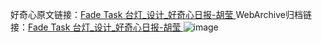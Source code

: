好奇心原文链接：[Fade Task 台灯_设计_好奇心日报-胡莹 ](https://www.qdaily.com/articles/10548.html)
WebArchive归档链接：[Fade Task 台灯_设计_好奇心日报-胡莹 ](http://web.archive.org/web/20190623160740/https://www.qdaily.com/articles/10548.html)
![image](http://ww3.sinaimg.cn/large/007d5XDply1g3w1slzr92j30u02yo4as)